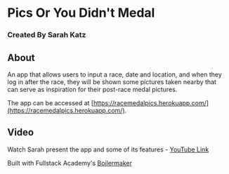# Pics Or You Didn't Medal

### Created By Sarah Katz

## About
An app that allows users to input a race, date and location, and when they log in after the race, they will be shown some pictures taken nearby that can serve as inspiration for their post-race medal pictures.

The app can be accessed at [https://racemedalpics.herokuapp.com/](https://racemedalpics.herokuapp.com/).

## Video
Watch Sarah present the app and some of its features - [YouTube Link](https://youtu.be/9ECIo97spzI)

Built with Fullstack Academy's [Boilermaker](https://github.com/FullstackAcademy/boilermaker.git)